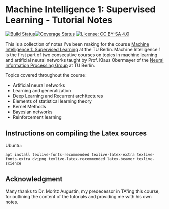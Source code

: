 # Machine Intelligence 1: Supervised Learning - Tutorial Notes #

[![Build Status](https://www.travis-ci.org/kashefy/mi1notes.svg?branch=master)](https://www.travis-ci.org/kashefy/mi1notes)[![Coverage Status](https://coveralls.io/repos/github/nigroup/nideep/badge.svg?branch=master)](https://coveralls.io/github/nigroup/nideep?branch=master)
[![License: CC BY-SA 4.0](https://licensebuttons.net/l/by-sa/4.0/80x15.png)](https://creativecommons.org/licenses/by-sa/4.0/)

This is a collection of notes I've been making for the course [Machine Intelligence 1: Supervised Learning](https://www.ni.tu-berlin.de/menue/teaching_activities/all_courses/machine_intelligence_i/) at the TU Berlin. 
Machine Intelligence 1 is the first part of two consecutive courses on topics in machine learning and artificial neural networks taught by Prof. Klaus Obermayer of the [Neural Information Processing Group](www.ni.tu-berlin.de) at TU Berlin.

Topics covered throughout the course: 
* Artificial neural networks
* Learning and generalization
* Deep Learning and Recurrent architectures
* Elements of statistical learning theory
* Kernel Methods
* Bayesian networks
* Reinforcement learning

## Instructions on compiling the Latex sources ##

Ubuntu:

    apt install texlive-fonts-recommended texlive-latex-extra texlive-fonts-extra dvipng texlive-latex-recommended latex-beamer texlive-science

## Acknowledgment ##

Many thanks to Dr. Moritz Augustin, my predecessor in TA'ing this course, for outlining the content of the tutorials and providing me with his own notes.
